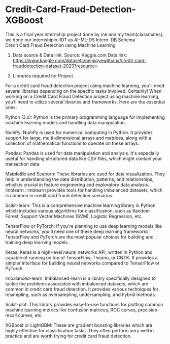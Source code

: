 # Credit-Card-Fraud-Detection-XGBoost
This Is a final year internship project done by me and my team(classmates), we done our internshipin IIDT as AI-ML-DS Intern.
DB Schema  
Credit Card Fraud Detection using Machine Learning 
1.	Data source & Data link. 
Source: Kaggle.com 
Data link: https://www.kaggle.com/datasets/nelgiriyewithana/credit-card-frauddetection-dataset-2023?resource= 
 
2.	Libraries required for Project. 
 
For a credit card fraud detection project using machine learning, you'll need several libraries depending on the specific tasks involved. Certainly! When working on a Credit Card Fraud Detection project using machine learning, you’ll need to utilize several libraries and frameworks. Here are the essential ones: 
 
Python (3.x): Python is the primary programming language for implementing machine learning models and handling data manipulation. 
 
NumPy: NumPy is used for numerical computing in Python. It provides support for large, multi-dimensional arrays and matrices, along with a collection of mathematical functions to operate on these arrays. 
 
Pandas: Pandas is used for data manipulation and analysis. It's especially useful for handling structured data like CSV files, which might contain your transaction data. 
 
 
Matplotlib and Seaborn: These libraries are used for data visualization. They help in understanding the data distribution, patterns, and relationships, which is crucial in feature engineering and exploratory data analysis. 
Imblearn : Imblearn provides tools for handling imbalanced datasets, which is common in credit card fraud detection scenarios. 
 
Scikit-learn: This is a comprehensive machine learning library in Python which includes various algorithms for classification, such as Random Forest, Support Vector Machines (SVM), Logistic Regression, etc. 
 
 
TensorFlow or PyTorch: If you're planning to use deep learning models like neural networks, you'll need one of these deep learning frameworks. TensorFlow and PyTorch are the most popular choices for building and training deep learning models. 
 
Keras: Keras is a high-level neural networks API, written in Python and capable of running on top of TensorFlow, Theano, or CNTK. It provides a simpler interface for building neural networks compared to TensorFlow or PyTorch. 
 
Imbalanced-learn: Imbalanced-learn is a library specifically designed to tackle the problems associated with imbalanced datasets, which are common in credit card fraud detection. It provides various techniques for resampling, such as oversampling, undersampling, and hybrid methods. 
 
Scikit-plot: This library provides easy-to-use functions for plotting common machine learning metrics like confusion matrices, ROC curves, precision-recall curves, etc. 
 
XGBoost or LightGBM: These are gradient boosting libraries which are highly effective for classification tasks. They often perform very well in practice and are worth trying for credit card fraud detection. 
